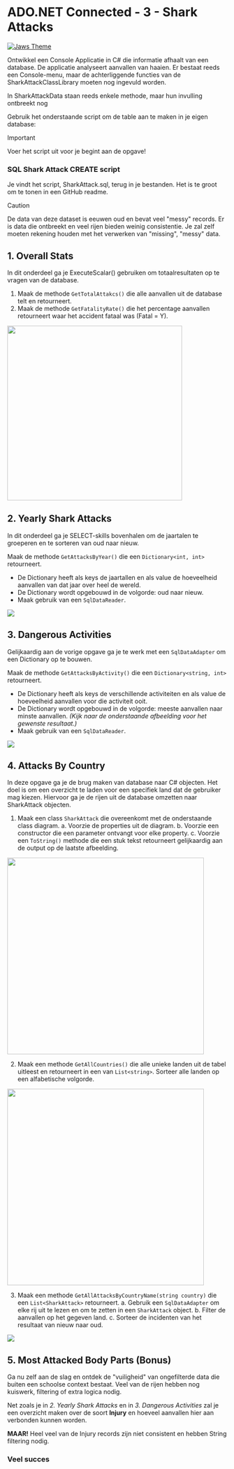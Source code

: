 # ADO.NET Connected - 3 - Shark Attacks

[![Jaws Theme](http://img.youtube.com/vi/BX3bN5YeiQs/0.jpg)](http://www.youtube.com/watch?v=BX3bN5YeiQs "JAWS")

Ontwikkel een Console Applicatie in C# die informatie afhaalt van een database. De applicatie analyseert aanvallen van haaien. Er bestaat reeds een Console-menu, maar de achterliggende functies van de SharkAttackClassLibrary moeten nog ingevuld worden.

In SharkAttackData staan reeds enkele methode, maar hun invulling ontbreekt nog

Gebruik het onderstaande script om de table aan te maken in je eigen database:

> [!IMPORTANT]  
Voer het script uit voor je begint aan de opgave!

### SQL Shark Attack CREATE script
Je vindt het script, SharkAttack.sql, terug in je bestanden. Het is te groot om te tonen in een GitHub readme.


> [!CAUTION]
> De data van deze dataset is eeuwen oud en bevat veel "messy" records. Er is data die ontbreekt en veel rijen bieden weinig consistentie. Je zal zelf moeten rekening houden met het verwerken van "missing", "messy" data.

## 1. Overall Stats
In dit onderdeel ga je ExecuteScalar() gebruiken om totaalresultaten op te vragen van de database.

1. Maak de methode `GetTotalAttakcs()` die alle aanvallen uit de database telt en retourneert.
2. Maak de methode `GetFatalityRate()` die het percentage aanvallen retourneert waar het accident fataal was (Fatal = Y).

<img src="images/1.png" width="400px"/>


## 2. Yearly Shark Attacks

In dit onderdeel ga je SELECT-skills bovenhalen om de jaartalen te groeperen en te sorteren van oud naar nieuw.

Maak de methode `GetAttacksByYear()` die een `Dictionary<int, int>` retourneert. 
 * De Dictionary heeft als keys de jaartallen en als value de hoeveelheid aanvallen van dat jaar over heel de wereld.
 * De Dictionary wordt opgebouwd in de volgorde: oud naar nieuw.
 * Maak gebruik van een `SqlDataReader`. 

<img src="images/2.png"/>

## 3. Dangerous Activities

Gelijkaardig aan de vorige opgave ga je te werk met een `SqlDataAdapter` om een Dictionary op te bouwen.

Maak de methode `GetAttacksByActivity()` die een `Dictionary<string, int>` retourneert.
 * De Dictionary heeft als keys de verschillende activiteiten en als value de hoeveelheid aanvallen voor die activiteit ooit.
 * De Dictionary wordt opgebouwd in de volgorde: meeste aanvallen naar minste aanvallen. *(Kijk naar de onderstaande afbeelding voor het gewenste resultaat.)*
 * Maak gebruik van een `SqlDataReader`.

<img src="images/3.png"/>


## 4. Attacks By Country

In deze opgave ga je de brug maken van database naar C# objecten. Het doel is om een overzicht te laden voor een specifiek land dat de gebruiker mag kiezen. Hiervoor ga je de rijen uit de database omzetten naar SharkAttack objecten.

1. Maak een class `SharkAttack` die overeenkomt met de onderstaande class diagram. 
	a. Voorzie de properties uit de diagram.
	b. Voorzie een constructor die een parameter ontvangt voor elke property.
	c. Voorzie een `ToString()` methode die een stuk tekst retourneert gelijkaardig aan de output op de laatste afbeelding.

<img src="images/6.png" width="450px"/>

2. Maak een methode `GetAllCountries()` die alle unieke landen uit de tabel uitleest en retourneert in een van `List<string>`. Sorteer alle landen op een alfabetische volgorde.

<img src="images/4.png" width="450px"/>

3. Maak een methode `GetAllAttacksByCountryName(string country)` die een `List<SharkAttack>` retourneert.
	a. Gebruik een `SqlDataAdapter` om elke rij uit te lezen en om te zetten in een `SharkAttack` object.
	b. Filter de aanvallen op het gegeven land.
	c. Sorteer de incidenten van het resultaat van nieuw naar oud.

<img src="images/5.png"/>

## 5. Most Attacked Body Parts (Bonus)

Ga nu zelf aan de slag en ontdek de "vuiligheid" van ongefilterde data die buiten een schoolse context bestaat. Veel van de rijen hebben nog kuiswerk, filtering of extra logica nodig.

Net zoals je in *2. Yearly Shark Attacks* en in *3. Dangerous Activities* zal je een overzicht maken over de soort **Injury** en hoeveel aanvallen hier aan verbonden kunnen worden.

**MAAR!** Heel veel van de Injury records zijn niet consistent en hebben String filtering nodig.


### Veel succes
